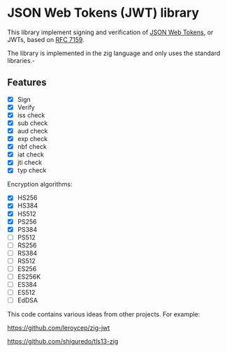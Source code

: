 # JSON Web Tokens (JWT) library

This library implement signing and verification of [JSON Web Tokens][], or JWTs,
based on [RFC 7159][].

The library is implemented in the zig language and only uses the standard libraries.-

[json web tokens]: https://jwt.io/
[rfc 7159]: https://datatracker.ietf.org/doc/html/rfc7519

## Features

-   [x] Sign
-   [x] Verify
-   [x] iss check
-   [x] sub check
-   [x] aud check
-   [x] exp check
-   [x] nbf check
-   [x] iat check
-   [x] jti check
-   [x] typ check

Encryption algorithms:

-   [x] HS256
-   [x] HS384
-   [x] HS512
-   [x] PS256
-   [x] PS384
-   [ ] PS512
-   [ ] RS256
-   [ ] RS384
-   [ ] RS512
-   [ ] ES256
-   [ ] ES256K
-   [ ] ES384
-   [ ] ES512
-   [ ] EdDSA

This code contains various ideas from other projects. For example:

https://github.com/leroycep/zig-jwt

https://github.com/shiguredo/tls13-zig

